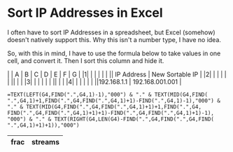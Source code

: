 # Sort IP Addresses in Excel

I often have to sort IP Addresses in a spreadsheet, but Excel (somehow) doesn't natively support this.  Why this isn't a number type, I have no idea.

So, with this in mind, I have to use the formula below to take values in one cell, and convert it.  Then I sort this column and hide it.

|  |  A | B | C | D | E | F | G |
|1| | | | | | ||  IP Address    |  New Sortable IP |
|2| | | | | | || | |
|3| | | | | | || | |
|4| | | | | | ||192.168.1.1  |  192.168.001.001 |

```
=TEXT(LEFT(G4,FIND(".",G4,1)-1),"000") & "." & TEXT(MID(G4,FIND( ".",G4,1)+1,FIND(".",G4,FIND(".",G4,1)+1)-FIND(".",G4,1)-1),"000") & "." & TEXT(MID(G4,FIND(".",G4,FIND(".",G4,1)+1)+1,FIND(".",G4, FIND(".",G4,FIND(".",G4,1)+1)+1)-FIND(".",G4,FIND(".",G4,1)+1)-1), "000") & "." & TEXT(RIGHT(G4,LEN(G4)-FIND(".",G4,FIND(".",G4,FIND( ".",G4,1)+1)+1)),"000")
```
| frac      | streams |
| ----------- | ----------- |
